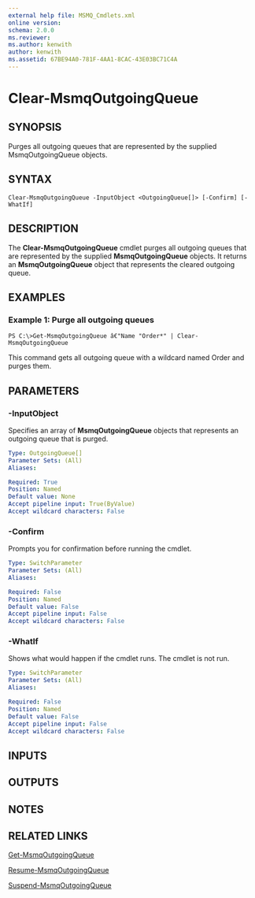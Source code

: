 ```yaml
---
external help file: MSMQ_Cmdlets.xml
online version: 
schema: 2.0.0
ms.reviewer:
ms.author: kenwith
author: kenwith
ms.assetid: 67BE94A0-781F-4AA1-8CAC-43E03BC71C4A
---
```


# Clear-MsmqOutgoingQueue

## SYNOPSIS
Purges all outgoing queues that are represented by the supplied MsmqOutgoingQueue objects.

## SYNTAX

```
Clear-MsmqOutgoingQueue -InputObject <OutgoingQueue[]> [-Confirm] [-WhatIf]
```

## DESCRIPTION
The **Clear-MsmqOutgoingQueue** cmdlet purges all outgoing queues that are represented by the supplied **MsmqOutgoingQueue** objects.
It returns an **MsmqOutgoingQueue** object that represents the cleared outgoing queue.

## EXAMPLES

### Example 1: Purge all outgoing queues
```
PS C:\>Get-MsmqOutgoingQueue â€"Name "Order*" | Clear-MsmqOutgoingQueue
```

This command gets all outgoing queue with a wildcard named Order and purges them.

## PARAMETERS

### -InputObject
Specifies an array of **MsmqOutgoingQueue** objects that represents an outgoing queue that is purged.

```yaml
Type: OutgoingQueue[]
Parameter Sets: (All)
Aliases: 

Required: True
Position: Named
Default value: None
Accept pipeline input: True(ByValue)
Accept wildcard characters: False
```

### -Confirm
Prompts you for confirmation before running the cmdlet.

```yaml
Type: SwitchParameter
Parameter Sets: (All)
Aliases: 

Required: False
Position: Named
Default value: False
Accept pipeline input: False
Accept wildcard characters: False
```

### -WhatIf
Shows what would happen if the cmdlet runs.
The cmdlet is not run.

```yaml
Type: SwitchParameter
Parameter Sets: (All)
Aliases: 

Required: False
Position: Named
Default value: False
Accept pipeline input: False
Accept wildcard characters: False
```

## INPUTS

## OUTPUTS

## NOTES

## RELATED LINKS

[Get-MsmqOutgoingQueue](./Get-MsmqOutgoingQueue.md)

[Resume-MsmqOutgoingQueue](./Resume-MsmqOutgoingQueue.md)

[Suspend-MsmqOutgoingQueue](./Suspend-MsmqOutgoingQueue.md)

